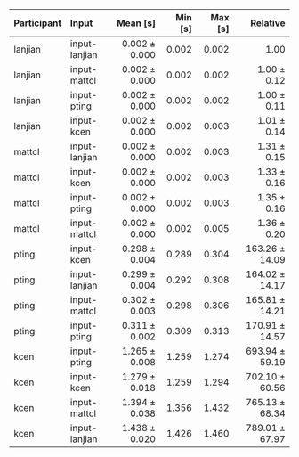 | Participant | Input | Mean [s] | Min [s] | Max [s] | Relative |
|:---|:---|---:|---:|---:|---:|
| lanjian | input-lanjian | 0.002 ± 0.000 | 0.002 | 0.002 | 1.00 |
| lanjian | input-mattcl | 0.002 ± 0.000 | 0.002 | 0.002 | 1.00 ± 0.12 |
| lanjian | input-pting | 0.002 ± 0.000 | 0.002 | 0.002 | 1.00 ± 0.11 |
| lanjian | input-kcen | 0.002 ± 0.000 | 0.002 | 0.003 | 1.01 ± 0.14 |
| mattcl | input-lanjian | 0.002 ± 0.000 | 0.002 | 0.003 | 1.31 ± 0.15 |
| mattcl | input-kcen | 0.002 ± 0.000 | 0.002 | 0.003 | 1.33 ± 0.16 |
| mattcl | input-pting | 0.002 ± 0.000 | 0.002 | 0.003 | 1.35 ± 0.16 |
| mattcl | input-mattcl | 0.002 ± 0.000 | 0.002 | 0.005 | 1.36 ± 0.20 |
| pting | input-kcen | 0.298 ± 0.004 | 0.289 | 0.304 | 163.26 ± 14.09 |
| pting | input-lanjian | 0.299 ± 0.004 | 0.292 | 0.308 | 164.02 ± 14.17 |
| pting | input-mattcl | 0.302 ± 0.003 | 0.298 | 0.306 | 165.81 ± 14.21 |
| pting | input-pting | 0.311 ± 0.002 | 0.309 | 0.313 | 170.91 ± 14.57 |
| kcen | input-pting | 1.265 ± 0.008 | 1.259 | 1.274 | 693.94 ± 59.19 |
| kcen | input-kcen | 1.279 ± 0.018 | 1.259 | 1.294 | 702.10 ± 60.56 |
| kcen | input-mattcl | 1.394 ± 0.038 | 1.356 | 1.432 | 765.13 ± 68.34 |
| kcen | input-lanjian | 1.438 ± 0.020 | 1.426 | 1.460 | 789.01 ± 67.97 |
